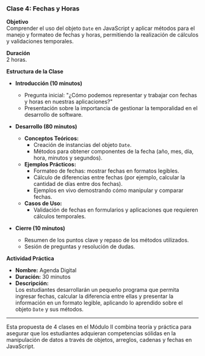 ### **Clase 4: Fechas y Horas**

**Objetivo**  
Comprender el uso del objeto `Date` en JavaScript y aplicar métodos para el manejo y formateo de fechas y horas, permitiendo la realización de cálculos y validaciones temporales.

**Duración**  
2 horas.

**Estructura de la Clase**  

- **Introducción (10 minutos)**
  - Pregunta inicial: "¿Cómo podemos representar y trabajar con fechas y horas en nuestras aplicaciones?"
  - Presentación sobre la importancia de gestionar la temporalidad en el desarrollo de software.

- **Desarrollo (80 minutos)**
  - **Conceptos Teóricos:**
    - Creación de instancias del objeto `Date`.
    - Métodos para obtener componentes de la fecha (año, mes, día, hora, minutos y segundos).
  - **Ejemplos Prácticos:**
    - Formateo de fechas: mostrar fechas en formatos legibles.
    - Cálculo de diferencias entre fechas (por ejemplo, calcular la cantidad de días entre dos fechas).
    - Ejemplos en vivo demostrando cómo manipular y comparar fechas.
  - **Casos de Uso:**
    - Validación de fechas en formularios y aplicaciones que requieren cálculos temporales.

- **Cierre (10 minutos)**
  - Resumen de los puntos clave y repaso de los métodos utilizados.
  - Sesión de preguntas y resolución de dudas.

**Actividad Práctica**  
- **Nombre:** Agenda Digital  
- **Duración:** 30 minutos  
- **Descripción:**  
  Los estudiantes desarrollarán un pequeño programa que permita ingresar fechas, calcular la diferencia entre ellas y presentar la información en un formato legible, aplicando lo aprendido sobre el objeto `Date` y sus métodos.

---

Esta propuesta de 4 clases en el Módulo II combina teoría y práctica para asegurar que los estudiantes adquieran competencias sólidas en la manipulación de datos a través de objetos, arreglos, cadenas y fechas en JavaScript. 
